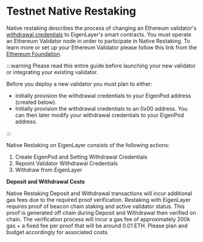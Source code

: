 # Testnet Native Restaking

Native restaking describes the process of changing an Ethereum validator's[ withdrawal credentials](https://notes.ethereum.org/@launchpad/withdrawals-faq#Q-What-are-withdrawals) to EigenLayer's smart contracts. You must operate an Ethereum Validator node in order to participate in Native Restaking. To learn more or set up your Ethereum Validator please follow this link from the[ Ethereum Foundation](https://goerli.launchpad.ethereum.org/).

:::warning
Please read this entire guide before launching your new validator or integrating your existing validator.

Before you deploy a new validator you must plan to either:

- Initially provision the withdrawal credentials to your EigenPod address (created below).
- Initially provision the withdrawal credentials to an 0x00 address. You can then later modify your withdrawal credentials to your EigenPod address.

:::

Native Restaking on EigenLayer consists of the following actions:

1. Create EigenPod and Setting Withdrawal Credentials
2. Repoint Validator Withdrawal Credentials
3. Withdraw from EigenLayer

**Deposit and Withdrawal Costs**

Native Restaking Deposit and Withdrawal transactions will incur additional gas fees due to the required proof verification. Restaking with EigenLayer requires proof of beacon chain staking and active validator status. This proof is generated off chain during Deposit and Withdrawal then verified on chain. The verification process will incur a gas fee of approximately 200k gas + a fixed fee per proof that will be around 0.01 ETH. Please plan and budget accordingly for associated costs.
